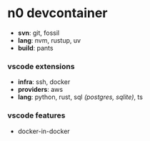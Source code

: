 # n0 devcontainer

* **svn**: git, fossil
* **lang**: nvm, rustup, uv
* **build**: pants


### vscode extensions

* **infra**: ssh, docker
* **providers**: aws
* **lang**: python, rust, sql _(postgres, sqlite)_, ts


### vscode features

* docker-in-docker